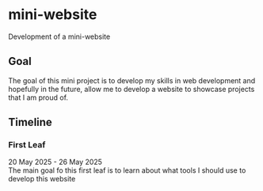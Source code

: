# mini-website
Development of a mini-website

## Goal 
The goal of this mini project is to develop my skills in web development and hopefully in the future, allow me to develop a website to showcase projects that I am proud of.

## Timeline
### First Leaf 
20 May 2025 - 26 May 2025  
The main goal fo this first leaf is to learn about what tools I should use to develop this website
